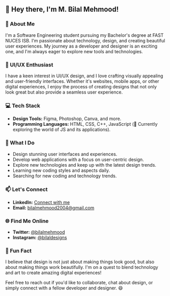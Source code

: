 ## 👋 Hey there, I'm M. Bilal Mehmood!

### 🚀 About Me
I'm a Software Engineering student pursuing my Bachelor's degree at FAST NUCES ISB. I'm passionate about technology, design, and creating beautiful user experiences. My journey as a developer and designer is an exciting one, and I'm always eager to explore new tools and technologies.

### 🎨 UI/UX Enthusiast
I have a keen interest in UI/UX design, and I love crafting visually appealing and user-friendly interfaces. Whether it's websites, mobile apps, or other digital experiences, I enjoy the process of creating designs that not only look great but also provide a seamless user experience.

### 💻 Tech Stack
- **Design Tools:** Figma, Photoshop, Canva, and more.
- **Programming Languages:** HTML, CSS, C++, JavaScript (🐍 Currently exploring the world of JS and its applications).

### 🌟 What I Do
- Design stunning user interfaces and experiences.
- Develop web applications with a focus on user-centric design.
- Explore new technologies and keep up with the latest design trends.
- Learning new coding styles and aspects daily.
- Searching for new coding and technology trends.

### 📫 Let's Connect
- **LinkedIn:** [Connect with me](https://linkedin.com/in/muhammad-bilal-mehmood-a66695264)
- **Email:** bilalmehmood2004@gmail.com

### 🌐 Find Me Online
- **Twitter:** [@bilalmehmood](https://twitter.com/bilalmehmood)
- **Instagram:** [@bilaldesigns](https://instagram.com/m.bilal.mehmood)

### 🌈 Fun Fact
I believe that design is not just about making things look good, but also about making things work beautifully. I'm on a quest to blend technology and art to create amazing digital experiences!

Feel free to reach out if you'd like to collaborate, chat about design, or simply connect with a fellow developer and designer. 😄


<!---
NUE-0/NUE-0 is a ✨ special ✨ repository because its `README.md` (this file) appears on your GitHub profile.
You can click the Preview link to take a look at your changes.
--->
